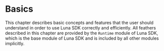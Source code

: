 # Basics

This chapter describes basic concepts and features that the user should understand in order to use Luna SDK correctly and efficiently. All feathers described in this chapter are provided by the `Runtime` module of Luna SDK, which is the base module of Luna SDK and is included by all other modules implicitly.

